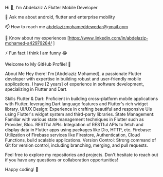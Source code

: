 Hi 👋, I'm Abdelaziz
A Flutter Mobile Developer




💬 Ask me about android, flutter and enterprise mobility

📫 How to reach me abdelazizmohameddewedar@gmail.com

📄 Know about my experiences [https://www.linkedin.com/in/abdelaziz-mohamed-a42976284/ ]

⚡ Fun fact I think I am funny 😂

Welcome to My GitHub Profile! 👋

About Me
Hey there! I'm [Abdelaziz Mohamed], a passionate Flutter developer with expertise in building robust and user-friendly mobile applications. I have [2 years] of experience in software development, specializing in Flutter and Dart.

Skills
Flutter & Dart: Proficient in building cross-platform mobile applications with Flutter, leveraging Dart language features and Flutter's rich widget library.
UI/UX Design: Experience in crafting beautiful and responsive UIs using Flutter's widget system and third-party libraries.
State Management: Familiar with various state management techniques in Flutter such as Provider, Bloc.
RESTful APIs: Integration of RESTful APIs to fetch and display data in Flutter apps using packages like Dio, HTTP, etc.
Firebase: Utilization of Firebase services like Firestore, Authentication, Cloud Functions, build scalable applications.
Version Control: Strong command of Git for version control, including branching, merging, and pull requests.


Feel free to explore my repositories and projects. Don't hesitate to reach out if you have any questions or collaboration opportunities!

Happy coding! 🚀
